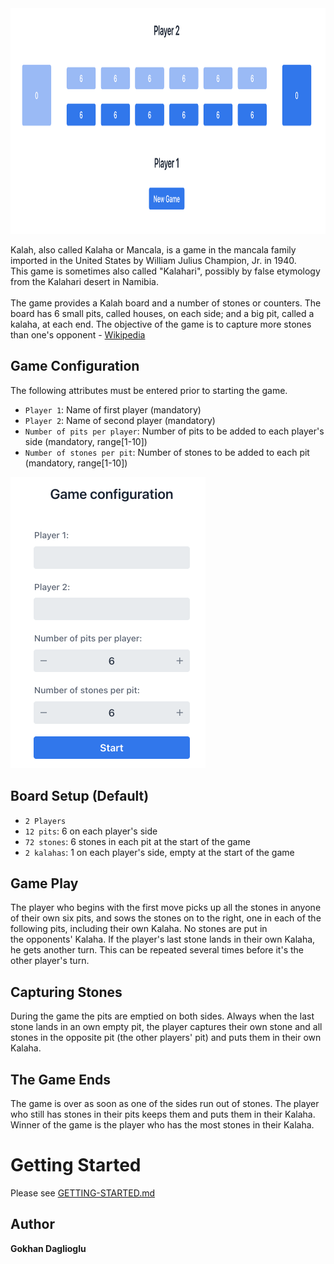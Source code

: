 
<img src="screenshots/kalaha-game.png" alt="kalaha game view" height="361" width="976"/>


Kalah, also called Kalaha or Mancala, is a game in the mancala family imported in the United States by William Julius Champion, Jr. in 1940. <br/>This game is sometimes also called "Kalahari", possibly by false etymology from the Kalahari desert in Namibia.<br/><br/>
The game provides a Kalah board and a number of stones or counters. The board has 6 small pits, called houses, on each side; and a big pit, called a kalaha, at each end. The objective of the game is to capture more stones than one's opponent - [Wikipedia](https://en.wikipedia.org/wiki/Mancala)

## Game Configuration

The following attributes must be entered prior to starting the game.
* `Player 1`: Name of first player (mandatory)
* `Player 2`: Name of second player (mandatory)
* `Number of pits per player`: Number of pits to be added to each player's side (mandatory, range[1-10])
* `Number of stones per pit`: Number of stones to be added to each pit (mandatory, range[1-10])

<img src="screenshots/kalaha-config.png" alt="kalaha game configuration" height="466" width="312"/>

## Board Setup (Default)

* `2 Players`
* `12 pits`: 6 on each player's side
* `72 stones`: 6 stones in each pit at the start of the game
* `2 kalahas`: 1 on each player's side, empty at the start of the game

## Game Play
The player who begins with the first move picks up all the stones in anyone of their own six pits, and sows the stones on to the right, one in each of the following pits, including their own Kalaha. No stones are put in the opponents' Kalaha. If the player's last stone lands in their own Kalaha, he gets another turn. This can be repeated several times before it's the other player's turn.

## Capturing Stones
During the game the pits are emptied on both sides. Always when the last stone lands in an own empty pit, the player captures their own stone and all stones in the opposite pit (the other players' pit) and puts them in their own Kalaha.

## The Game Ends
The game is over as soon as one of the sides run out of stones. The player who still has stones in their pits keeps them and puts them in their Kalaha. Winner of the game is the player who has the most stones in their Kalaha.

# Getting Started

Please see [GETTING-STARTED.md](GETTING-STARTED.md)

## Author

**Gokhan Daglioglu**